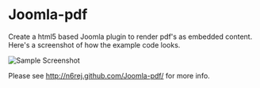 Joomla-pdf
==========

Create a html5 based Joomla plugin to render pdf's as embedded content.
Here's a screenshot of how the example code looks.

![Sample Screenshot](https://github.com/N6REJ/Joomla-pdf/raw/master/example/images/screenshot.jpg)

Please see http://n6rej.github.com/Joomla-pdf/ for more info.